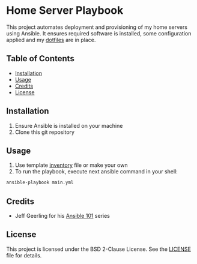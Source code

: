 # Home Server Playbook
This project automates deployment and provisioning of my home servers
using Ansible.
It ensures required software is installed, some configuration applied
and my [dotfiles](https://github.com/daniyl-x/dotfiles) are in place.


## Table of Contents
- [Installation](#installation)
- [Usage](#usage)
- [Credits](#credits)
- [License](#license)


## Installation
1. Ensure Ansible is installed on your machine
2. Clone this git repository


## Usage
1. Use template [inventory](./inventory.yml.example) file or make your own
2. To run the playbook, execute next ansible command in your shell:
```sh
ansible-playbook main.yml
```


## Credits
- Jeff Geerling for his [Ansible 101](https://youtube.com/playlist?list=PL2_OBreMn7FqZkvMYt6ATmgC0KAGGJNAN&si=vKYbmcI3s7CzXwhc)
series


## License
This project is licensed under the BSD 2-Clause License.
See the [LICENSE](LICENSE) file for details.

